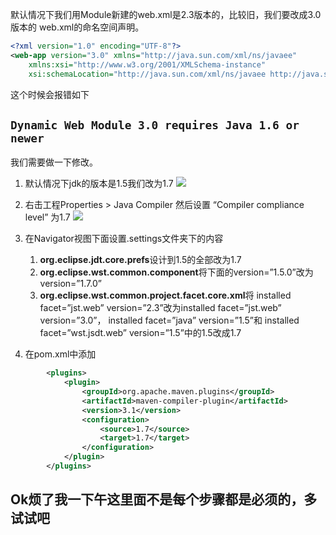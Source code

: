  
默认情况下我们用Module新建的web.xml是2.3版本的，比较旧，我们要改成3.0版本的
web.xml的命名空间声明。
```xml
<?xml version="1.0" encoding="UTF-8"?>
<web-app version="3.0" xmlns="http://java.sun.com/xml/ns/javaee"
	xmlns:xsi="http://www.w3.org/2001/XMLSchema-instance"
	xsi:schemaLocation="http://java.sun.com/xml/ns/javaee http://java.sun.com/xml/ns/javaee/web-app_3_0.xsd">
```
这个时候会报错如下
## `Dynamic Web Module 3.0 requires Java 1.6 or newer` ##
我们需要做一下修改。
1. 默认情况下jdk的版本是1.5我们改为1.7
 ![](http://i.imgur.com/EyuzZr4.png)

2. 右击工程Properties > Java Compiler 然后设置 “Compiler compliance level” 为1.7
 ![](http://i.imgur.com/cXkgQOp.png)
3. 在Navigator视图下面设置.settings文件夹下的内容
    1. **org.eclipse.jdt.core.prefs**设计到1.5的全部改为1.7
	2. **org.eclipse.wst.common.component**将下面的version=”1.5.0”改为version=”1.7.0”
	3. **org.eclipse.wst.common.project.facet.core.xml**将 installed facet=”jst.web” version=”2.3”改为installed facet=”jst.web” version=”3.0”， installed facet=”java” version=”1.5”和 installed facet=”wst.jsdt.web” version=”1.5”中的1.5改成1.7
4. 在pom.xml中添加
```xml
		<plugins>
			<plugin>
				<groupId>org.apache.maven.plugins</groupId>
				<artifactId>maven-compiler-plugin</artifactId>
				<version>3.1</version>
				<configuration>
					<source>1.7</source>
					<target>1.7</target>
				</configuration>
			</plugin>
		</plugins>
```
## Ok烦了我一下午这里面不是每个步骤都是必须的，多试试吧 ##